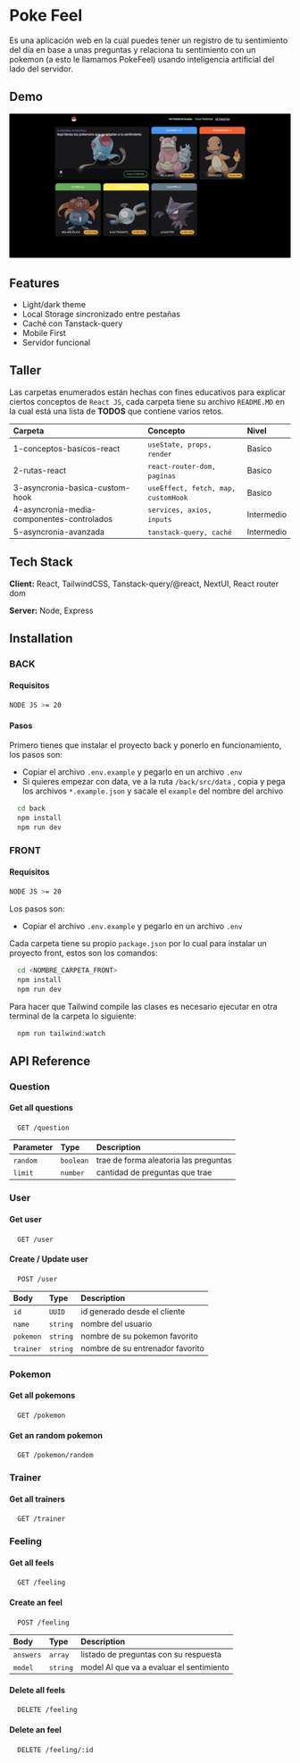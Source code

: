 
# Poke Feel

Es una aplicación web en la cual puedes tener un registro de tu sentimiento del día en base a unas preguntas y relaciona tu sentimiento con un pokemon (a esto le llamamos PokeFeel) usando inteligencia artificial del lado del servidor.




## Demo

![App Demo](https://github.com/dayanMichelle/poke-feel/blob/main/assets/demo.png?raw=true)


## Features

- Light/dark theme
- Local Storage sincronizado entre pestañas
- Caché con Tanstack-query
- Mobile First
- Servidor funcional


## Taller

Las carpetas enumerados están hechas con fines educativos para explicar ciertos conceptos de `React JS`, cada carpeta tiene su archivo `README.MD` en la cual está una lista de __TODOS__ que contiene varios retos.


| Carpeta                                    |  Concepto                          | Nivel      |
| :------------------------------------------| :----------------------------------| :----------|
| 1-conceptos-basicos-react                  | `useState, props, render`          | Basico     |
| 2-rutas-react                              | `react-router-dom, paginas`        | Basico     |
| 3-asyncronia-basica-custom-hook            | `useEffect, fetch, map, customHook`| Basico     |
| 4-asyncronia-media-componentes-controlados | `services, axios, inputs`          | Intermedio |
| 5-asyncronia-avanzada                      | `tanstack-query, caché`            | Intermedio |



## Tech Stack

**Client:** React, TailwindCSS, Tanstack-query/@react, NextUI, React router dom

**Server:** Node, Express


## Installation

### BACK
#### Requisitos

```bash
NODE JS >= 20
```

#### Pasos

Primero tienes que instalar el proyecto back y ponerlo en funcionamiento, los pasos son:
* Copiar el archivo `.env.example` y pegarlo en un archivo `.env`
* Si quieres empezar con data, ve a la ruta `/back/src/data` , copia y pega los archivos `*.example.json` y sacale el `example` del nombre del archivo

```bash
  cd back
  npm install
  npm run dev
```

### FRONT
#### Requisitos

```bash
NODE JS >= 20
```

Los pasos son:
* Copiar el archivo `.env.example` y pegarlo en un archivo `.env`

Cada carpeta tiene su propio `package.json` por lo cual para instalar un proyecto front, estos son los comandos:

```bash
  cd <NOMBRE_CARPETA_FRONT>
  npm install
  npm run dev
```

Para hacer que Tailwind compile las clases es necesario ejecutar en otra terminal de la carpeta lo siguiente:

```bash
  npm run tailwind:watch
```
    
## API Reference

### Question

#### Get all questions

```http
  GET /question
```

| Parameter | Type      | Description                           |
| :-------- | :-------  | :-------------------------            |
| `random`  | `boolean` | trae de forma aleatoria las preguntas |
| `limit`   | `number`  | cantidad de preguntas que trae        |

### User

#### Get user

```http
  GET /user
```

#### Create / Update user

```http
  POST /user
```

| Body      | Type      | Description                           |
| :-------- | :-------  | :-------------------------            |
| `id`      | `UUID`    | id generado desde el cliente          |
| `name`    | `string`  | nombre del usuario                    |
| `pokemon` | `string`  | nombre de su pokemon favorito         |
| `trainer` | `string`  | nombre de su entrenador favorito      |

### Pokemon

#### Get all pokemons

```http
  GET /pokemon
```

#### Get an random pokemon

```http
  GET /pokemon/random
```

### Trainer

#### Get all trainers

```http
  GET /trainer
```

### Feeling

#### Get all feels

```http
  GET /feeling
```

#### Create an feel

```http
  POST /feeling
```

| Body      | Type      | Description                              |
| :-------- | :-------  | :-------------------------               |
| `answers` | `array`   | listado de preguntas con su respuesta    |
| `model`   | `string`  | model AI que va a evaluar el sentimiento |

#### Delete all feels

```http
  DELETE /feeling
```

#### Delete an feel

```http
  DELETE /feeling/:id
```
